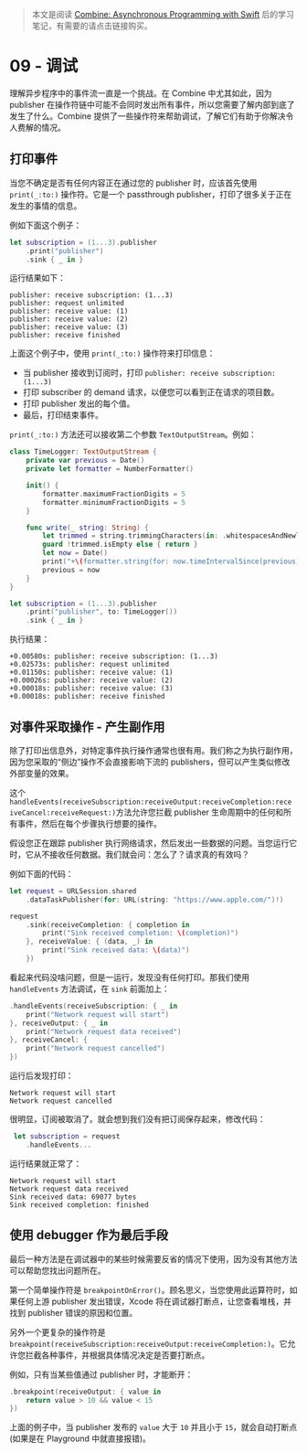 > 本文是阅读 [Combine: Asynchronous Programming with Swift](https://store.raywenderlich.com/products/combine-asynchronous-programming-with-swift) 后的学习笔记，有需要的请点击链接购买。

# 09 - 调试

理解异步程序中的事件流一直是一个挑战。在 Combine 中尤其如此，因为 publisher 在操作符链中可能不会同时发出所有事件，所以您需要了解内部到底了发生了什么。Combine 提供了一些操作符来帮助调试，了解它们有助于你解决令人费解的情况。

## 打印事件

当您不确定是否有任何内容正在通过您的 publisher 时，应该首先使用 `print(_:to:)` 操作符。它是一个 passthrough publisher，打印了很多关于正在发生的事情的信息。

例如下面这个例子：

```swift
let subscription = (1...3).publisher
    .print("publisher")
    .sink { _ in }
```

运行结果如下：

```
publisher: receive subscription: (1...3)
publisher: request unlimited
publisher: receive value: (1)
publisher: receive value: (2)
publisher: receive value: (3)
publisher: receive finished
```

上面这个例子中，使用 `print(_:to:)` 操作符来打印信息：

- 当 publisher 接收到订阅时，打印 `publisher: receive subscription: (1...3)`
- 打印 subscriber 的 demand 请求，以便您可以看到正在请求的项目数。
- 打印 publisher 发出的每个值。
- 最后，打印结束事件。

`print(_:to:)` 方法还可以接收第二个参数 `TextOutputStream`。例如：

```swift
class TimeLogger: TextOutputStream {
    private var previous = Date()
    private let formatter = NumberFormatter()

    init() {
        formatter.maximumFractionDigits = 5
        formatter.minimumFractionDigits = 5
    }

    func write(_ string: String) {
        let trimmed = string.trimmingCharacters(in: .whitespacesAndNewlines)
        guard !trimmed.isEmpty else { return }
        let now = Date()
        print("+\(formatter.string(for: now.timeIntervalSince(previous))!)s: \(string)")
        previous = now
    }
}

let subscription = (1...3).publisher
    .print("publisher", to: TimeLogger())
    .sink { _ in }
```

执行结果：

```
+0.00580s: publisher: receive subscription: (1...3)
+0.02573s: publisher: request unlimited
+0.01150s: publisher: receive value: (1)
+0.00026s: publisher: receive value: (2)
+0.00018s: publisher: receive value: (3)
+0.00018s: publisher: receive finished
```

## 对事件采取操作 - 产生副作用

除了打印出信息外，对特定事件执行操作通常也很有用。我们称之为执行副作用，因为您采取的“侧边”操作不会直接影响下流的 publishers，但可以产生类似修改外部变量的效果。

这个
`handleEvents(receiveSubscription:receiveOutput:receiveCompletion:rece iveCancel:receiveRequest:)`方法允许您拦截 publisher 生命周期中的任何和所有事件，然后在每个步骤执行想要的操作。

假设您正在跟踪 publisher 执行网络请求，然后发出一些数据的问题。当您运行它时，它从不接收任何数据。我们就会问：怎么了？请求真的有效吗？

例如下面的代码：

```swift
let request = URLSession.shared
    .dataTaskPublisher(for: URL(string: "https://www.apple.com/")!)

request
    .sink(receiveCompletion: { completion in
        print("Sink received completion: \(completion)")
    }, receiveValue: { (data, _) in
        print("Sink received data: \(data)")
    })
```

看起来代码没啥问题，但是一运行，发现没有任何打印。那我们使用 `handleEvents` 方法调试，在 `sink` 前面加上：

```swift
.handleEvents(receiveSubscription: { _ in
    print("Network request will start")
}, receiveOutput: { _ in
    print("Network request data received")
}, receiveCancel: {
    print("Network request cancelled")
})
```

运行后发现打印：

```
Network request will start
Network request cancelled
```

很明显，订阅被取消了。就会想到我们没有把订阅保存起来，修改代码：

```swift
 let subscription = request
    .handleEvents...
```

运行结果就正常了：

```
Network request will start
Network request data received
Sink received data: 69077 bytes
Sink received completion: finished
```

## 使用 debugger 作为最后手段

最后一种方法是在调试器中的某些时候需要反省的情况下使用，因为没有其他方法可以帮助您找出问题所在。

第一个简单操作符是 `breakpointOnError()`。顾名思义，当您使用此运算符时，如果任何上游 publisher 发出错误，Xcode 将在调试器打断点，让您查看堆栈，并找到 publisher 错误的原因和位置。

另外一个更复杂的操作符是 `breakpoint(receiveSubscription:receiveOutput:receiveCompletion:)`。它允许您拦截各种事件，并根据具体情况决定是否要打断点。

例如，只有当某些值通过 publisher 时，才能断开：

```swift
.breakpoint(receiveOutput: { value in
    return value > 10 && value < 15
})
```

上面的例子中，当 publisher 发布的 `value` 大于 `10` 并且小于 `15`，就会自动打断点 (如果是在 Playground 中就直接报错)。
